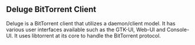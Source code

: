 ## Deluge BitTorrent Client

Deluge is a BitTorrent client that utilizes a daemon/client model.
It has various user interfaces available such as the GTK-UI, Web-UI and
Console-UI. It uses libtorrent at its core to handle the BitTorrent
protocol.
